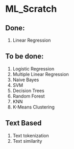 # ML_Scratch

## Done:
1) Linear Regression


## To be done:
1) Logistic Regression
2) Multiple Linear Regression
3) Naive Bayes
4) SVM
5) Decision Trees
6) Random Forest
7) KNN
8) K-Means Clustering

## Text Based
1) Text tokenization
2) Text similarity
